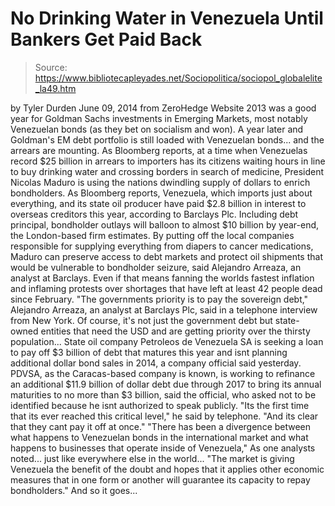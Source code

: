 # No Drinking Water in Venezuela Until Bankers Get Paid Back

> Source: https://www.bibliotecapleyades.net/Sociopolitica/sociopol_globalelite_la49.htm

by Tyler Durden
June 09, 2014
from
ZeroHedge Website
2013 was a good year for Goldman Sachs
investments in Emerging Markets,
most notably Venezuelan bonds (as they bet
on socialism and won).
A year later and Goldman's EM debt portfolio is
still loaded with Venezuelan bonds... and the arrears are mounting.
As Bloomberg reports, at a time when
Venezuelas record $25 billion in arrears to importers has its
citizens waiting hours in line to buy drinking water and crossing borders in
search of medicine, President Nicolas Maduro
is using the nations dwindling supply of dollars to enrich bondholders.
As Bloomberg
reports,
Venezuela, which imports just about
everything, and its state oil producer have paid $2.8 billion in
interest to overseas creditors this year, according to Barclays Plc.
Including debt principal,
bondholder outlays will balloon to
almost $10 billion by year-end, the London-based firm
estimates.
By
putting off the local companies responsible for supplying everything
from diapers to cancer medications, Maduro can preserve access to debt
markets and protect oil shipments that would be vulnerable to bondholder
seizure, said Alejandro Arreaza, an
analyst at Barclays.
Even if that means fanning the worlds
fastest inflation and inflaming protests over shortages that have left
at least 42 people dead since February.
"The
governments priority is to pay the sovereign debt,"
Alejandro Arreaza, an analyst at Barclays Plc, said in a telephone
interview from New York.
Of course, it's not just the government
debt but
state-owned entities that need the USD and are getting priority over the
thirsty population...
State oil company Petroleos de Venezuela SA
is seeking a loan to pay off $3 billion of debt that matures this year
and isnt planning additional dollar bond sales in 2014, a company
official said yesterday.
PDVSA, as the Caracas-based company is
known, is working to refinance an additional $11.9 billion of dollar
debt due through 2017 to bring its annual maturities to no more than $3
billion, said the official, who asked not to be identified because he
isnt authorized to speak publicly.
"Its
the first time that its ever reached this critical level,"
he said by telephone. "And its clear that they cant pay it off at
once."
"There has been a
divergence between what happens to
Venezuelan bonds in the international market and what happens to
businesses that operate inside of Venezuela,"
As one analysts noted... just like everywhere
else in the world...
"The market
is giving Venezuela the benefit of the doubt and hopes that it applies
other economic measures that in one form or another will guarantee its
capacity to repay bondholders."
And so it goes...
